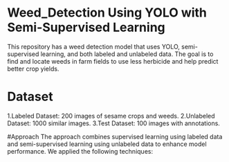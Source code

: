# Weed_Detection Using YOLO with Semi-Supervised Learning
This repository has a weed detection model that uses YOLO, semi-supervised learning, and both labeled and unlabeled data. The goal is to find and locate weeds in farm fields to use less herbicide and help predict better crop yields.

# Dataset
1.Labeled Dataset: 200 images of sesame crops and weeds.
2.Unlabeled Dataset: 1000 similar images.
3.Test Dataset: 100 images with annotations. 

#Approach
The approach combines supervised learning using labeled data and semi-supervised learning using unlabeled data to enhance model performance. We applied the following techniques:
